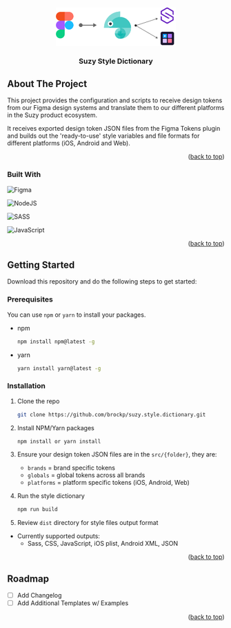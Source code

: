 <div id="top"></div>

<!-- PROJECT LOGO -->
<br />
<div align="center">
  <a href="https://github.com/othneildrew/Best-README-Template">
    <img src="readme-logo.png" alt="Logo" style="width:55%;">
  </a>

  <h3 align="center">Suzy Style Dictionary</h3>
</div>

<!-- ABOUT THE PROJECT -->

## About The Project

This project provides the configuration and scripts to receive design tokens from our Figma design systems and translate them to our different platforms in the Suzy product ecosystem.

It receives exported design token JSON files from the Figma Tokens plugin and builds out the 'ready-to-use' style variables and file formats for different platforms (iOS, Android and Web).

<p align="right">(<a href="#top">back to top</a>)</p>

### Built With

![Figma](https://img.shields.io/badge/figma-%23F24E1E.svg?style=for-the-badge&logo=figma&logoColor=white)

![NodeJS](https://img.shields.io/badge/node.js-6DA55F?style=for-the-badge&logo=node.js&logoColor=white)

![SASS](https://img.shields.io/badge/SASS-hotpink.svg?style=for-the-badge&logo=SASS&logoColor=white)

![JavaScript](https://img.shields.io/badge/javascript-%23323330.svg?style=for-the-badge&logo=javascript&logoColor=%23F7DF1E)

<p align="right">(<a href="#top">back to top</a>)</p>

<!-- GETTING STARTED -->

## Getting Started

Download this repository and do the following steps to get started:

### Prerequisites

You can use `npm` or `yarn` to install your packages.

- npm
  ```sh
  npm install npm@latest -g
  ```
- yarn
  ```sh
  yarn install yarn@latest -g
  ```

### Installation

1. Clone the repo
   ```sh
   git clone https://github.com/brockp/suzy.style.dictionary.git
   ```
2. Install NPM/Yarn packages
   ```sh
   npm install or yarn install
   ```
3. Ensure your design token JSON files are in the `src/{folder}`, they are:

   - `brands` = brand specific tokens
   - `globals` = global tokens across all brands
   - `platforms` = platform specific tokens (iOS, Android, Web)

4. Run the style dictionary
   ```sh
   npm run build
   ```
5. Review `dist` directory for style files output format

- Currently supported outputs:
  - Sass, CSS, JavaScript, iOS plist, Android XML, JSON

<p align="right">(<a href="#top">back to top</a>)</p>

<!-- ROADMAP -->

## Roadmap

- [ ] Add Changelog
- [ ] Add Additional Templates w/ Examples

<p align="right">(<a href="#top">back to top</a>)</p>
